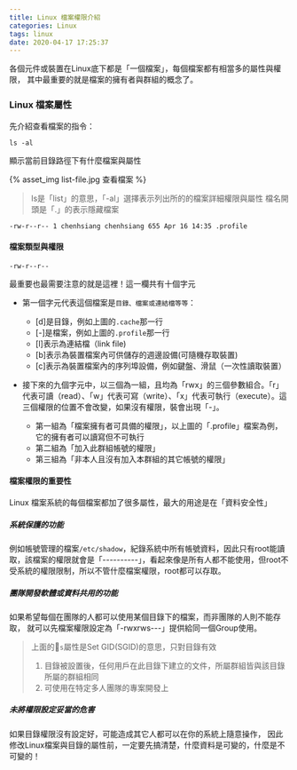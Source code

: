 ```yaml
---
title: Linux 檔案權限介紹
categories: Linux
tags: linux
date: 2020-04-17 17:25:37
---
```


各個元件或裝置在Linux底下都是「一個檔案」，每個檔案都有相當多的屬性與權限，
其中最重要的就是檔案的擁有者與群組的概念了。

### Linux 檔案屬性

先介紹查看檔案的指令：
```
ls -al
```
顯示當前目錄路徑下有什麼檔案與屬性

<!-- more -->

{% asset_img list-file.jpg 查看檔案 %}
> ls是「list」的意思，「-al」選擇表示列出所的的檔案詳細權限與屬性
> 檔名開頭是「.」的表示隱藏檔案

```
-rw-r--r-- 1 chenhsiang chenhsiang 655 Apr 16 14:35 .profile
```

#### 檔案類型與權限
```
-rw-r--r--
```
最重要也最需要注意的就是這裡！這一欄共有十個字元
+ 第一個字元代表這個檔案是`目錄、檔案或連結檔等等`：
    - [d]是目錄，例如上圖的`.cache`那一行
    - [-]是檔案，例如上圖的`.profile`那一行
    - [l]表示為連結檔（link file)
    - [b]表示為裝置檔案內可供儲存的週邊設備(可隨機存取裝置)
    - [c]表示為裝置檔案內的序列埠設備，例如鍵盤、滑鼠（一次性讀取裝置）

+ 接下來的九個字元中，以三個為一組，且均為「rwx」的三個參數組合。「r」代表可讀（read）、「w」代表可寫（write）、「x」代表可執行（execute）。這三個權限的位置不會改變，如果沒有權限，裝會出現「-」。
    - 第一組為「檔案擁有者可具備的權限」，以上圖的「.profile」檔案為例，它的擁有者可以讀寫但不可執行
    - 第二組為「加入此群組帳號的權限」
    - 第三組為「非本人且沒有加入本群組的其它帳號的權限」

#### 檔案權限的重要性
Linux 檔案系統的每個檔案都加了很多屬性，最大的用途是在「資料安全性」

##### 系統保護的功能
例如帳號管理的檔案`/etc/shadow`，紀錄系統中所有帳號資料，因此只有root能讀取，該檔案的權限就會是「----------」，看起來像是所有人都不能使用，但root不受系統的權限限制，所以不管什麼檔案權限，root都可以存取。

##### 團隊開發軟體或資料共用的功能
如果希望每個在團隊的人都可以使用某個目錄下的檔案，而非團隊的人則不能存取，
就可以先檔案權限設定為「-rwxrws---」提供給同一個Group使用。
> 上面的`s`屬性是Set GID(SGID)的意思，只對目錄有效
> 1. 目錄被設置後，任何用戶在此目錄下建立的文件，所屬群組皆與該目錄所屬的群組相同
> 2. 可使用在特定多人團隊的專案開發上

##### 未將權限設定妥當的危害
如果目錄權限沒有設定好，可能造成其它人都可以在你的系統上隨意操作，
因此修改Linux檔案與目錄的屬性前，一定要先搞清楚，什麼資料是可變的，什麼是不可變的！